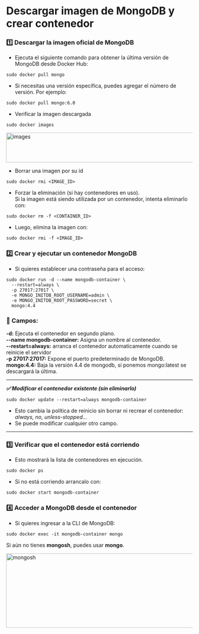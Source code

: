 # Descargar imagen de MongoDB y crear contenedor
### 1️⃣ Descargar la imagen oficial de MongoDB
- Ejecuta el siguiente comando para obtener la última versión de MongoDB desde Docker Hub:
```
sudo docker pull mongo
```
- Si necesitas una versión específica, puedes agregar el número de versión. Por ejemplo:
```
sudo docker pull mongo:6.0
```
- Verificar la imagen descargada
```
sudo docker images
```
<image src="https://github.com/aruipal/Docker/blob/main/recursos/images.JPG" alt="images" width="520" height="80">
  
- Borrar una imagen por su id
```
sudo docker rmi <IMAGE_ID>
```
- Forzar la eliminación (si hay contenedores en uso).\
Si la imagen está siendo utilizada por un contenedor, intenta eliminarlo con:
```
sudo docker rm -f <CONTAINER_ID>
```
- Luego, elimina la imagen con:
```
sudo docker rmi -f <IMAGE_ID>
```
### 2️⃣ Crear y ejecutar un contenedor MongoDB
- Si quieres establecer una contraseña para el acceso:
```
sudo docker run -d --name mongodb-container \
  --restart=always \
  -p 27017:27017 \
  -e MONGO_INITDB_ROOT_USERNAME=admin \
  -e MONGO_INITDB_ROOT_PASSWORD=secret \
  mongo:4.4
```
### 🧠 Campos:
**-d:** Ejecuta el contenedor en segundo plano.\
**--name mongodb-container:** Asigna un nombre al contenedor.\
**--restart=always:** arranca el contenedor automaticamente cuando se reinicie el servidor\
**-p 27017:27017:** Expone el puerto predeterminado de MongoDB.\
**mongo:4.4:** Baja la versión 4.4 de mongodb, si ponemos mongo:latest se descargará la última.
___

***✅ Modificar el contenedor existente (sin eliminarlo)***
```
sudo docker update --restart=always mongodb-container
```
- Esto cambia la política de reinicio sin borrar ni recrear el contenedor: *always, no, unless-stopped...*
- Se puede modificar cualquier otro campo.
___
### 3️⃣ Verificar que el contenedor está corriendo
- Esto mostrará la lista de contenedores en ejecución.
```
sudo docker ps
```
- Si no está corriendo arrancalo con:
```
sudo docker start mongodb-container
```

### 4️⃣ Acceder a MongoDB desde el contenedor
- Si quieres ingresar a la CLI de MongoDB:
```
sudo docker exec -it mongodb-container mongo
```
Si aún no tienes **mongosh**, puedes usar **mongo**.

<image src="https://github.com/aruipal/Docker/blob/main/recursos/mongosh.JPG" alt="mongosh" width="750" height="200">
